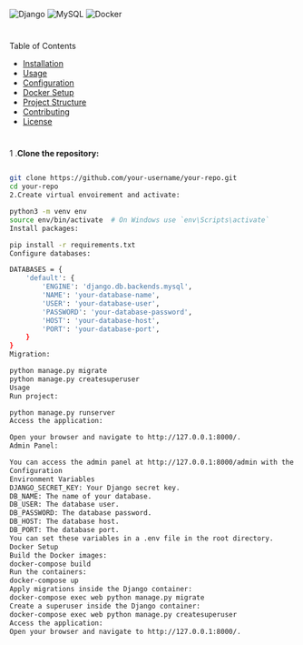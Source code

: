 ![Django](https://img.shields.io/static/v1?label=Django&message=5.0&color=092E20&style=plastic&logo=django&logoWidth=40&logoHeight=40)
![MySQL](https://img.shields.io/static/v1?label=MySQL&message=8.0&color=00758F&style=plastic&logo=mysql&logoWidth=40&logoHeight=40)
![Docker](https://img.shields.io/static/v1?label=Docker&message=20.10&color=2496ED&style=plastic&logo=docker&logoWidth=40&logoHeight=40)
 #

Table of Contents
- [Installation](#installation)
- [Usage](#usage)
- [Configuration](#configuration)
- [Docker Setup](#docker-setup)
- [Project Structure](#project-structure)
- [Contributing](#contributing)
- [License](#license)
#

1 .**Clone the repository:**
```bash

git clone https://github.com/your-username/your-repo.git
cd your-repo
2.Create virtual envoirement and activate:

python3 -m venv env
source env/bin/activate  # On Windows use `env\Scripts\activate`
Install packages:

pip install -r requirements.txt
Configure databases:

DATABASES = {
    'default': {
        'ENGINE': 'django.db.backends.mysql',
        'NAME': 'your-database-name',
        'USER': 'your-database-user',
        'PASSWORD': 'your-database-password',
        'HOST': 'your-database-host',
        'PORT': 'your-database-port',
    }
}
Migration:

python manage.py migrate
python manage.py createsuperuser
Usage
Run project:

python manage.py runserver
Access the application:

Open your browser and navigate to http://127.0.0.1:8000/.
Admin Panel:

You can access the admin panel at http://127.0.0.1:8000/admin with the superuser credentials created earlier.
Configuration
Environment Variables
DJANGO_SECRET_KEY: Your Django secret key.
DB_NAME: The name of your database.
DB_USER: The database user.
DB_PASSWORD: The database password.
DB_HOST: The database host.
DB_PORT: The database port.
You can set these variables in a .env file in the root directory.
Docker Setup
Build the Docker images:
docker-compose build
Run the containers:
docker-compose up
Apply migrations inside the Django container:
docker-compose exec web python manage.py migrate
Create a superuser inside the Django container:
docker-compose exec web python manage.py createsuperuser
Access the application:
Open your browser and navigate to http://127.0.0.1:8000/.

